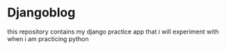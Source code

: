 # Djangoblog
this repository contains my django practice app that i will experiment with when i am practicing python
